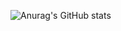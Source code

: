 ![Anurag's GitHub stats](https://github-readme-stats.vercel.app/api?username=Luci404&show_icons=true&theme=radical)
